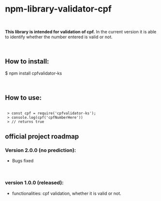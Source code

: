 # npm-library-validator-cpf
<br>
  <p><strong>This library is intended for validation of cpf.</strong> In the current version it is able to identify whether the number entered is valid or not.</p><br>

## How to install:
<p>$  npm install cpfvalidator-ks</p>
<br>

## How to use:

```node

 > const cpf = require('cpfvalidator-ks');
 > console.log(cpf('cpfNumberHere'))
 > // returns true

```


## official project roadmap

### Version 2.0.0 (no prediction):
* Bugs fixed
<br>

### version 1.0.0 (released):
* functionalities: cpf validation, whether it is valid or not.